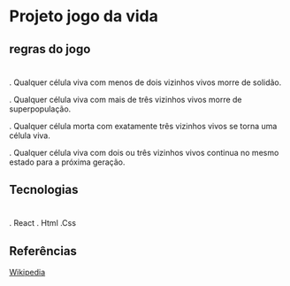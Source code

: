 # Projeto jogo da vida


## regras do jogo

#

. Qualquer célula viva com menos de dois vizinhos vivos morre de solidão.

. Qualquer célula viva com mais de três vizinhos vivos morre de superpopulação.

. Qualquer célula morta com exatamente três vizinhos vivos se torna uma célula viva.

. Qualquer célula viva com dois ou três vizinhos vivos continua no mesmo estado para a próxima geração.

## Tecnologias

#
. React
. Html
 .Css

## Referências

[Wikipedia](https://en.wikipedia.org/wiki/Conway%27s_Game_of_Life)


